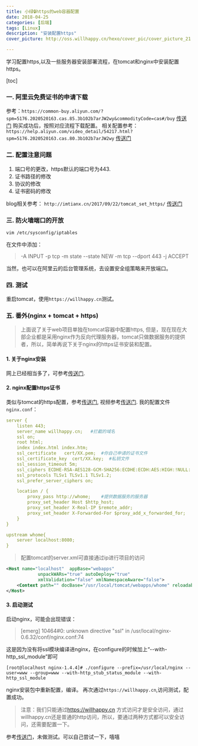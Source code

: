 ```yaml
---
title: 小绿🔒https的web容器配置
date: 2018-04-25
categories: [后端]
tags: [Linux]
description: "安装配置https"
cover_picture: http://oss.willhappy.cn/hexo/cover_pic/cover_picture_21.jpg

---
```


学习配置https,以及一些服务器安装部署流程，在tomcat和nginx中安装配置https。

<!--more-->

[toc]

### 一. 阿里云免费证书的申请下载

参考：`https://common-buy.aliyun.com/?spm=5176.2020520163.cas.85.3b102b7arJW2wy&commodityCode=cas#/buy`  [传送门][1]
购买成功后，按照对应流程下载配置。
相关配置参考：`https://help.aliyun.com/video_detail/54217.html?spm=5176.2020520163.cas.80.3b102b7arJW2wy` [传送门][2]

### 二. 配置注意问题

1. 端口号的更改，https默认的端口号为443.
2. 证书路径的修改
3. 协议的修改
4. 证书密码的修改

blog相关参考： `http://imtianx.cn/2017/09/22/tomcat_set_https/` [传送门][3]

### 三. 防火墙端口的开放

```
vim /etc/sysconfig/iptables
```

在文件中添加：
> -A INPUT -p tcp -m state --state NEW -m tcp --dport 443 -j ACCEPT

当然，也可以在阿里云的后台管理系统，去设置安全组策略来开放端口。

### 四. 测试

重启tomcat，使用`https://willhappy.cn`测试。

### 五. 番外(nginx + tomcat + https)

> 上面说了关于web项目单独在tomcat容器中配置https, 但是，现在现在大部企业都是采用nginx作为反向代理服务器，tomcat只做数据服务的提供者，所以，简单再说下关于nginx的https证书安装和配置。

#### 1. 关于nginx安装

网上已经相当多了，可参考[传送门][4].

#### 2. nginx配置https证书

类似与tomcat的https配置，参考[传送门][5], 视频参考[传送门][6].
我的配置文件`nginx.conf`：

```yml
server {
    listen 443;
    server_name willhappy.cn;   #拦截的域名
    ssl on;
    root html;
    index index.html index.htm;
    ssl_certificate   cert/XX.pem;  #你自己申请的证书文件
    ssl_certificate_key  cert/XX.key;  #私钥文件
    ssl_session_timeout 5m;
    ssl_ciphers ECDHE-RSA-AES128-GCM-SHA256:ECDHE:ECDH:AES:HIGH:!NULL:!aNULL:!MD5:!ADH:!RC4;
    ssl_protocols TLSv1 TLSv1.1 TLSv1.2;
    ssl_prefer_server_ciphers on;

    location / {
        proxy_pass http://whome;    #提供数据服务的服务器
        proxy_set_header Host $http_host;
        proxy_set_header X-Real-IP $remote_addr;
        proxy_set_header X-Forwarded-For $proxy_add_x_forwarded_for;
    }
}

upstream whome{
    server localhost:8080;
}

```

> 配置tomcat的server.xml可直接通过ip进行项目的访问

```xml
<Host name="localhost"  appBase="webapps"
            unpackWARs="true" autoDeploy="true"
            xmlValidation="false" xmlNamespaceAware="false">
    <Context path="" docBase="/usr/local/tomcat/webapps/whome" reloadable="true" />
</Host>
```

#### 3. 启动测试

启动nginx，可能会出现错误：
> [emerg] 10464#0: unknown directive "ssl" in /usr/local/nginx-0.6.32/conf/nginx.conf:74

这是因为没有将ssl模块编译进nginx，在configure的时候加上“--with-http_ssl_module”即可

```shell
[root@localhost nginx-1.4.4]# ./configure --prefix=/usr/local/nginx --user=www --group=www --with-http_stub_status_module --with-http_ssl_module
```

nginx安装包中重新配置，编译。
再次通过`https://willhappy.cn`,访问测试，配置成功。

> 注意：我们只能通过<https://willhappy.cn> 方式访问才是安全访问，通过willhappy.cn还是普通的http访问，所以，要通过两种方式都可以安全访问，还需要配置一下。

参考[传送门][7]，未做测试。可以自己尝试一下，嘻嘻

  [1]: https://common-buy.aliyun.com/?spm=5176.2020520163.cas.85.3b102b7arJW2wy&commodityCode=cas#/buy
  [2]: https://help.aliyun.com/video_detail/54217.html?spm=5176.2020520163.cas.80.3b102b7arJW2wy
  [3]: http://imtianx.cn/2017/09/22/tomcat_set_https/
  [4]: http://blog.willhappy.cn/2017/06/14/19_2017-06-14_%E5%9C%A8Linux%E4%B8%8A%E6%90%AD%E5%BB%BANginx%E6%9C%8D%E5%8A%A1%E5%99%A8/
  [5]: https://yundun.console.aliyun.com/?spm=5176.2020520001.aliyun_sidebar.15.x8wSsv&p=cas#/cas/download/214404469580275?regionId=
  [6]: https://help.aliyun.com/video_detail/54216.html?spm=5176.2020520163.cas.44.1ea12b7a93Ji91
  [7]: https://blog.csdn.net/will5451/article/details/79132093

